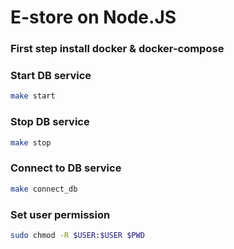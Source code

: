 # E-store on Node.JS

### First step install docker & docker-compose

### Start DB service 
```bash
make start
```

### Stop DB service 
```bash
make stop
```

### Connect to DB service 
```bash
make connect_db
```

### Set user permission
```bash
sudo chmod -R $USER:$USER $PWD
```